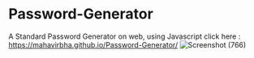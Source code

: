 # Password-Generator
A Standard Password Generator on web, using Javascript
click here : https://mahavirbha.github.io/Password-Generator/
![Screenshot (766)](https://user-images.githubusercontent.com/70435819/143041401-50d7b56c-22bb-4a74-93e6-eeafed844b4b.png)
